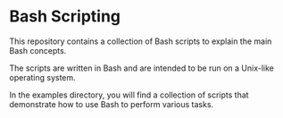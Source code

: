 # Bash Scripting

This repository contains a collection of Bash scripts to explain the main Bash concepts.

The scripts are written in Bash and are intended to be run on a Unix-like operating system.

In the examples directory, you will find a collection of scripts that demonstrate how to use Bash to perform various tasks.
